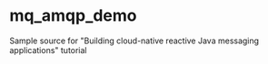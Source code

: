 # mq_amqp_demo
Sample source for "Building cloud-native reactive Java messaging applications" tutorial
